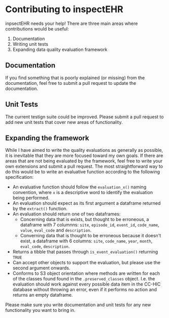 # Contributing to inspectEHR

inpsectEHR needs your help!
There are three main areas where contributions would be useful:

1. Documentation
1. Writing unit tests
1. Expanding data quality evaluation framework

## Documentation

If you find something that is poorly explained (or missing) from the
documentation, feel free to submit a pull request to update the documentation.

## Unit Tests

The current testign suite could be improved.
Please submit a pull request to add new unit tests that cover new areas of
functionality.

## Expanding the framework

While I have aimed to write the quality evaluations as generally as possible,
it is inevitable that they are more focused toward my own goals.
If there are areas that are not being evaluated by the framework, feel free to
write your own extensions and submit a pull request.
The most straightforward way to do this would be to write an evaluative function
according to the following specification:

- An evaluative function should follow the `evaluation_x()` naming convention,
where `x` is a descriptive word to identify the evaluation being performed.
- An evaluation should expect as its first argument a dataframe returned by the `extract()` function.
- An evaluation should return one of two dataframes:
  - Concerning data that is exists, but thought to be erroneous, a dataframe with 7 columnns: `site`, `episode_id`, `event_id`, `code_name`, `value`, `eval_code` and `description`.
  - Converning data that is thought to be erroneous because it doesn't exist, a dataframe with 6 columns:
  `site`, `code_name`, `year`, `month`, `eval_code`, `description`.
- Returns a tibble that passes through `is_event_evaluation()` returning `TRUE`
- Can accept other objects to support the evaluation, but please use the second argument onwards.
- Conforms to S3 object orientation where methods are written for each of the classes
found found in the `.preserved_classes` object. I.e. the evaluation should work against every possible data item in the CC-HIC database without throwing an error, even if it performs no action and returns an empty dataframe.

Please make sure you write documentation and unit tests for any new
functionality you want to bring in.
